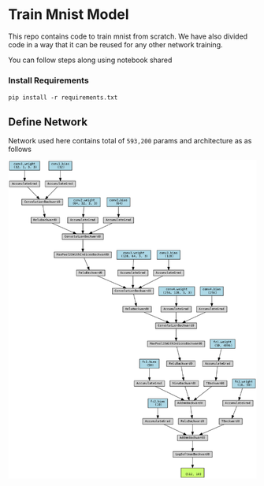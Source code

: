 # Train Mnist Model

This repo contains code to train mnist from scratch. We have also divided code in a way that it can be reused for any other network training.

You can follow steps along using notebook shared

### Install Requirements

    pip install -r requirements.txt

## Define Network

Network used here contains total of `593,200` params and architecture as as follows

![mnist model](mnist.png)  
